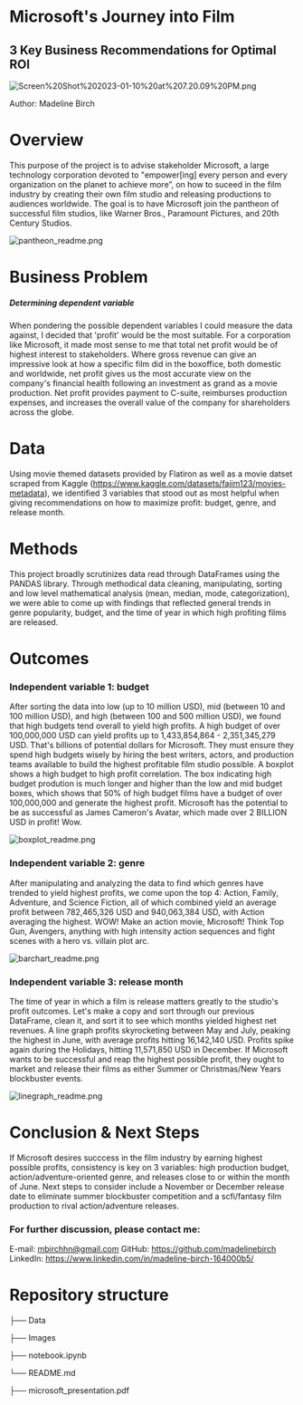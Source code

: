 # Microsoft's Journey into Film
## 3 Key Business Recommendations for Optimal ROI

![Screen%20Shot%202023-01-10%20at%207.20.09%20PM.png](attachment:Screen%20Shot%202023-01-10%20at%207.20.09%20PM.png)

Author: Madeline Birch

# Overview

This purpose of the project is to advise stakeholder Microsoft, a large technology corporation devoted to "empower[ing] every person and every organization on the planet to achieve more”, on how to suceed in the film industry by creating their own film studio and releasing productions to audiences worldwide. The goal is to have Microsoft join the pantheon of successful film studios, like Warner Bros., Paramount Pictures, and 20th Century Studios.







![pantheon_readme.png](attachment:pantheon_readme.png)


# Business Problem

##### Determining dependent variable
  When pondering the possible dependent variables I could measure the data against, I decided that 'profit' would be the most suitable. For a corporation like Microsoft, it made most sense to me that total net profit would be of highest interest to stakeholders. Where gross revenue can give an impressive look at how a specific film did in the boxoffice, both domestic and worldwide, net profit gives us the most accurate view on the company's financial health following an investment as grand as a movie production. Net profit provides payment to C-suite, reimburses production expenses, and increases the overall value of the company for shareholders across the globe.

# Data

Using movie themed datasets provided by Flatiron as well as a movie datset scraped from Kaggle (https://www.kaggle.com/datasets/fajim123/movies-metadata), we identified 3 variables that stood out as most helpful when giving recommendations on how to maximize profit: budget, genre, and release month.

# Methods

This project broadly scrutinizes data read through DataFrames using the PANDAS library. Through methodical data cleaning, manipulating, sorting and low level mathematical analysis (mean, median, mode, categorization), we were able to come up with findings that reflected general trends in genre popularity, budget, and the time of year in which high profiting films are released.

# Outcomes

### Independent variable 1: budget 

After sorting the data into low (up to 10 million USD), mid (between 10 and 100 million USD), and high (between 100 and 500 million USD), we found that high budgets tend overall to yield high profits. A high budget of over 100,000,000 USD can yield profits up to 1,433,854,864 - 2,351,345,279 USD. That's billions of potential dollars for Microsoft. They must ensure they spend high budgets wisely by hiring the best writers, actors, and production teams available to build the highest profitable film studio possible. A boxplot shows a high budget to high profit correlation. The box indicating high budget prodution is much longer and higher than the low and mid budget boxes, which shows that 50% of high budget films have a budget of over 100,000,000 and generate the highest profit. Microsoft has the potential to be as successful as James Cameron's Avatar, which made over 2 BILLION USD in profit! Wow.



![boxplot_readme.png](attachment:boxplot_readme.png)

### Independent variable 2: genre

After manipulating and analyzing the data to find which genres have trended to yield highest profits, we come upon the top 4: Action, Family, Adventure, and Science Fiction, all of which combined yield an average profit between 782,465,326 USD and 940,063,384 USD, with Action averaging the highest. WOW! Make an action movie, Microsoft! Think Top Gun, Avengers, anything with high intensity action sequences and fight scenes with a hero vs. villain plot arc. 



![barchart_readme.png](attachment:barchart_readme.png)

### Independent variable 3: release month

The time of year in which a film is release matters greatly to the studio's profit outcomes. Let's make a copy and sort through our previous DataFrame, clean it, and sort it to see which months yielded highest net revenues. A line graph profits skyrocketing between May and July, peaking the highest in June, with average profits hitting 16,142,140 USD. Profits spike again during the Holidays, hitting 11,571,850 USD in December. If Microsoft wants to be successful and reap the highest possible profit, they ought to market and release their films as either Summer or Christmas/New Years blockbuster events.





![linegraph_readme.png](attachment:linegraph_readme.png)

# Conclusion & Next Steps

If Microsoft desires succcess in the film industry by earning highest possible profits, consistency is key on 3 variables: high production budget, action/adventure-oriented genre, and releases close to or within the month of June. Next steps to consider include a November or December release date to eliminate summer blockbuster competition and a scfi/fantasy film production to rival action/adventure releases.

### For further discussion, please contact me:

E-mail: mbirchhn@gmail.com
GitHub: https://github.com/madelinebirch
LinkedIn: https://www.linkedin.com/in/madeline-birch-164000b5/

# Repository structure

├── Data

├── Images

├── notebook.ipynb

└── README.md

├── microsoft_presentation.pdf
